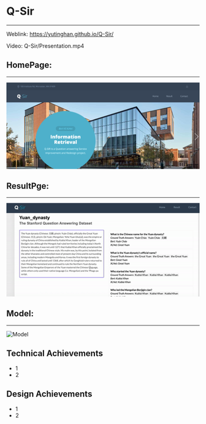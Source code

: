 # Q-Sir
---

Weblink: https://yutinghan.github.io/Q-Sir/

Video: Q-Sir/Presentation.mp4

## HomePage:
------
![HomePage](/media/homePage.png)


## ResultPge: 
------
![ResultPage](/media/resultPage.gif)


## Model: 
------
![Model](/png/3.gif)



Technical Achievements
------
- 1
- 2


Design Achievements
------
- 1
- 2

